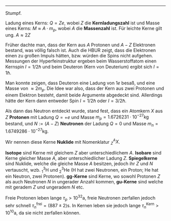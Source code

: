 ***

Stumpf.

Ladung eines Kerns: $Q=Ze$, wobei $Z$ die **Kernladungszahl** ist und
Masse eines Kerns: $M \approx A\cdot m_{p}$, wobei $A$ die **Massenzahl** ist.
Für leichte Kerne gilt ung. $A \approx 2Z$

Früher dachte man, dass der Kern aus $A$ Protonen und $A-Z$ Elektronen bestand, was völlig falsch ist. Auch die HBUR zeigt, dass die Elektronen einen zu großen Impuls hätten, bzw. würden die Spins nicht aufgehen. Messungen der Hyperfeinstruktur ergeben beim Wasserstoffatom einen Kernspin $I= 1/2\hbar$ und beim Deuteron (Kern von Deuterium) ergibt sich $I=1\hbar$. 

Man konnte zeigen, dass Deuteron eine Ladung von $1e$ besaß, und eine Masse von $\approx 2m_{p}$. Die Idee war also, dass der Kern aus zwei Protonen und einem Elektron besteht, damit beide Argumente abgedeckt sind. Allerdings hätte der Kern dann entweder Spin $I=1/2\hbar$ oder $I= 3/2\hbar$.

Als dann das Neutron entdeckt wurde, stand fest, dass ein Atomkern $X$ aus $Z$ **Protonen** mit Ladung $Q=+e$ und Masse $m_{p}=1.6726231\cdot 10^{-27}\text{kg}$ bestand, und $N:=(A-Z)$ **Neutronen** der Ladung $Q=0$ und Masse $m_{n}=1.6749286\cdot 10^{-27}\text{kg}$.

Wir nennen diese Kerne **Nuklide** mit Nomenklatur $^{A}_{Z}X$.

**Isotope** sind Kerne mit gleichem $Z$ aber unterschiedlichem $A$.
**Isobare** sind Kerne gleicher Masse $A$, aber unterschiedlicher Ladung $Z$.
**Spiegelkerne** sind Nuklide, welche die gleiche Masse $A$ besitzen, jedoch ihr $Z$ und $N$ vertauscht, wzb. $^{3}_{1}\text{H}$ und $^{3}_{2}\text{He}$ (H hat zwei Neutronen, ein Proton; He hat ein Neutron, zwei Protonen).
**gg-Kerne** sind Kerne, wo sowohl Protonen $Z$ als auch Neutronen $N$ in ungerader Anzahl kommen, **gu-Kerne** sind welche mit geradem $Z$ und ungeradem $N$ etc.

Freie Protonen leben lange $\tau_{p}>10^{32}\text{a}$, freie Neutronen zerfallen jedoch sehr schnell $\tau_{n}^{\text{frei}}=(887\pm 2)\text{s}$. In Kernen leben sie jedoch lange $\tau_{n}^{\text{Kern}}> 10^{10}\text{a}$, da sie nicht zerfallen können.